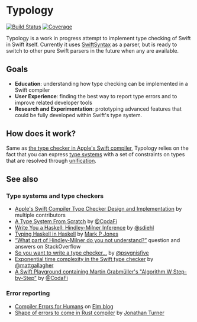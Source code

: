# Typology

[![Build Status](https://dev.azure.com/max0484/max/_apis/build/status/MaxDesiatov.Typology?branchName=master)](https://dev.azure.com/max0484/max/_build/latest?definitionId=1&branchName=master)
[![Coverage](https://img.shields.io/codecov/c/github/MaxDesiatov/Typology/master.svg?style=flat)](https://codecov.io/gh/maxdesiatov/Typology)

Typology is a work in progress attempt to implement type checking of Swift in Swift itself.
Currently it uses [SwiftSyntax](https://github.com/apple/swift-syntax) as a parser, but is ready
to switch to other pure Swift parsers in the future when any are available.

## Goals

* **Education**: understanding how type checking can be implemented in a Swift
  compiler
* **User Experience**: finding the best way to report type errors and to improve
  related developer tools
* **Research and Experimentation**: prototyping advanced features that could be
  fully developed within Swift's type system.

## How does it work?

Same as [the type checker in Apple's Swift
compiler](https://github.com/apple/swift/blob/master/docs/TypeChecker.rst),
Typology relies on the fact that you can express [type
systems](https://en.m.wikipedia.org/wiki/Hindley–Milner_type_system) with a set of constraints
on types that are resolved through [unification](https://en.wikipedia.org/wiki/Unification_(computer_science)).

## See also

### Type systems and type checkers

* [Apple's Swift Compiler Type Checker Design and Implementation](https://github.com/apple/swift/blob/master/docs/TypeChecker.rst) by multiple contributors
* [A Type System From Scratch](https://www.youtube.com/watch?v=IbjoA5xVUq0) by [@CodaFi](https://github.com/CodaFi)
* [Write You a Haskell: Hindley-Milner Inference](http://dev.stephendiehl.com/fun/006_hindley_milner.html) by [@sdiehl](https://github.com/sdiehl)
* [Typing Haskell in Haskell](http://web.cecs.pdx.edu/~mpj/thih/TypingHaskellInHaskell.html) by [Mark P Jones](https://web.cecs.pdx.edu/~mpj/)
* [“What part of Hindley-Milner do you not understand?”](https://stackoverflow.com/questions/12532552/what-part-of-hindley-milner-do-you-not-understand) question and answers on StackOverflow
* [So you want to write a type checker...](http://languagengine.co/blog/so-you-want-to-write-a-type-checker/) by [@psygnisfive](https://github.com/psygnisfive)
* [Exponential time complexity in the Swift type checker](https://www.cocoawithlove.com/blog/2016/07/12/type-checker-issues.html) by [@mattgallagher](https://github.com/mattgallagher)
* [A Swift Playground containing Martin Grabmüller's "Algorithm W Step-by-Step"](https://gist.github.com/CodaFi/ca35a0c22fbd96eca505b5df45f2509e) by [@CodaFi](https://github.com/CodaFi)

### Error reporting

* [Compiler Errors for Humans](https://elm-lang.org/blog/compiler-errors-for-humans) on [Elm blog](https://elm-lang.org/blog)
* [Shape of errors to come in Rust compiler](https://blog.rust-lang.org/2016/08/10/Shape-of-errors-to-come.html) by [Jonathan Turner](https://github.com/jonathandturner)
